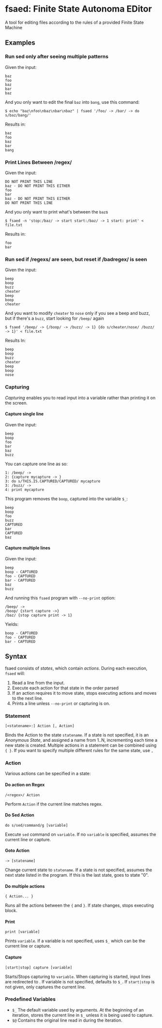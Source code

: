# fsaed: Finite State Autonoma EDitor
A tool for editing files according to the rules of a provided Finite State Machine 


## Examples

### Run sed only after seeing multiple patterns

Given the input:

```
baz
foo
baz
bar
baz
```

And you only want to edit the final `baz` into `bang`, use this command:

```
$ echo "baz\nfoo\nbaz\nbar\nbaz" | fsaed '/foo/ -> /bar/ -> do s/baz/bang/'
```

Results in: 

```
baz
foo
baz
bar
bang
```

### Print Lines Between /regex/

Given the input:

```
DO NOT PRINT THIS LINE
baz - DO NOT PRINT THIS EITHER
foo
bar
baz - DO NOT PRINT THIS EITHER
DO NOT PRINT THIS LINE
```

And you only want to print what's between the `baz`s

```
$ fsaed -n 'stop:/baz/ -> start start:/baz/ -> 1 start: print' < file.txt
```

Results in:

```
foo
bar
```

### Run sed if /regexs/ are seen, but reset if /badregex/ is seen

Given the input:

```
beep
boop
buzz
cheater
beep
boop
cheater
```

And you want to modify `cheater` to `nose` only if you see a beep and buzz, but if there's a `buzz`, start looking for `/beep/` again

```
$ fsaed '/beep/ -> {/boop/ -> /buzz/ -> 1} {do s/cheater/nose/ /buzz/ -> 1}' < file.txt
```

Results In:

```
beep
boop
buzz
cheater
beep
boop
nose
```

### Capturing 

*Capturing* enables you to read input into a variable rather than printing it on the screen. 

#### Capture single line

Given the input:

```
beep
boop
foo
bar
baz
buzz
```

You can capture one line as so:

```
1: /beep/ ->
2: {capture mycapture -> }
3: do s/THIS.IS.CAPTURED/CAPTURED/ mycapture
3: /buzz/ -> 
4: print mycapture

```

This program removes the `boop`, captured into the variable `$_`:

```
beep
boop
foo
buzz
CAPTURED
bar
CAPTURED
baz
```

#### Capture multiple lines

Given the input:

```
beep
boop - CAPTURED
foo - CAPTURED
bar - CAPTURED
baz
buzz
```

And running this `fsaed` program with `--no-print` option:

```
/beep/ ->
/boop/ {start capture ->} 
/baz/ {stop capture print -> 1}
```


Yields:

```
boop - CAPTURED
foo - CAPTURED
bar - CAPTURED
```


## Syntax

fsaed consists of *states*, which contain *actions*. During each execution, `fsaed` will:

1. Read a line from the input.
2. Execute each action for that state in the order parsed
3. If an action requires it to move state, stops executing actions and moves to the next line.
4. Prints a line unless `--no-print` or capturing is on.


### Statement

```
[<statename>:] Action [, Action]
```

Binds the Action to the state `statename`. If a state is not specified, it is an *Anonymous State*, and assigned a name from 1..N, incrementing each time a new state is created. Multiple actions in a statement can be combined using `{ }`. If you want to specify multiple different rules for the same state, use `,`


### Action

Various actions can be specified in a state:

#### Do action on Regex

`/<regex>/ Action`

Perform `Action` if the current line matches regex.

#### Do Sed Action

`do s/sed/command/g [variable]`

Execute `sed` command on `variable`. If no `variable` is specified, assumes the current line or capture. 

#### Goto Action

`-> [statename]`

Change current state to `statename`. If a state is not specified, assumes the next state listed in the program. If this is the last state, goes to state "0". 


#### Do multiple actions

`{ Action... }`

Runs all the actions between the `{` and `}`. If state changes, stops executing block.

#### Print

`print [variable]`

Prints `variable`. If a variable is not specified, uses `$_` which can be the current line or capture.


#### Capture

`[start|stop] capture [variable]`

Starts/Stops capturing to `variable`. When capturing is started, input lines are redirected to . If variable is not specified, defaults to `$_`. If `start|stop` is not given, only captures the current line. 

### Predefined Variables

* `$_` The default variable used by arguments. At the beginning of an iteration, stores the current line in `$_` unless it is being used to capture. 
* `$@` Contains the original line read in during the iteration.
